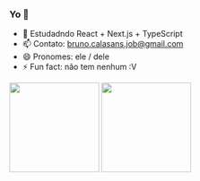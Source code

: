 ### Yo 👋

- 🌱 Estudadndo React + Next.js + TypeScript
- 📫 Contato: bruno.calasans.job@gmail.com
- 😄 Pronomes: ele / dele
- ⚡ Fun fact: não tem nenhum :V


<div>
  
  <img height='160' src='https://github-readme-stats.vercel.app/api?username=bruno-calasans&show_icons=true&theme=radical'/>
  <img height='160' src='https://github-readme-stats.vercel.app/api/top-langs/?username=bruno-calasans&layout=compact&theme=cobalt'>
  
<div/>

